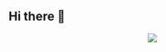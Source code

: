## Hi there 👋
<div align="center">
  <img src="https://capsule-render.vercel.app/api?type=waving&height=300&color=gradient&text=Hobbyist%20Developer" />
</div>
